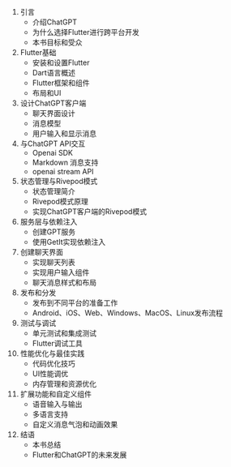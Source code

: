 1. 引言
   - 介绍ChatGPT
   - 为什么选择Flutter进行跨平台开发
   - 本书目标和受众
2. Flutter基础
   - 安装和设置Flutter
   - Dart语言概述
   - Flutter框架和组件
   - 布局和UI
3. 设计ChatGPT客户端
   - 聊天界面设计
   - 消息模型
   - 用户输入和显示消息
4. 与ChatGPT API交互
   - Openai SDK
   - Markdown 消息支持
   - openai stream API
5. 状态管理与Rivepod模式
   - 状态管理简介
   - Rivepod模式原理
   - 实现ChatGPT客户端的Rivepod模式
6. 服务层与依赖注入
   - 创建GPT服务
   - 使用GetIt实现依赖注入
7. 创建聊天界面
   - 实现聊天列表
   - 实现用户输入组件
   - 聊天消息样式和布局
8. 发布和分发
   - 发布到不同平台的准备工作
   - Android、iOS、Web、Windows、MacOS、Linux发布流程
9. 测试与调试
   - 单元测试和集成测试
   - Flutter调试工具
10. 性能优化与最佳实践
    - 代码优化技巧
    - UI性能调优
    - 内存管理和资源优化
11. 扩展功能和自定义组件
    - 语音输入与输出
    - 多语言支持
    - 自定义消息气泡和动画效果
12. 结语
    - 本书总结
    - Flutter和ChatGPT的未来发展